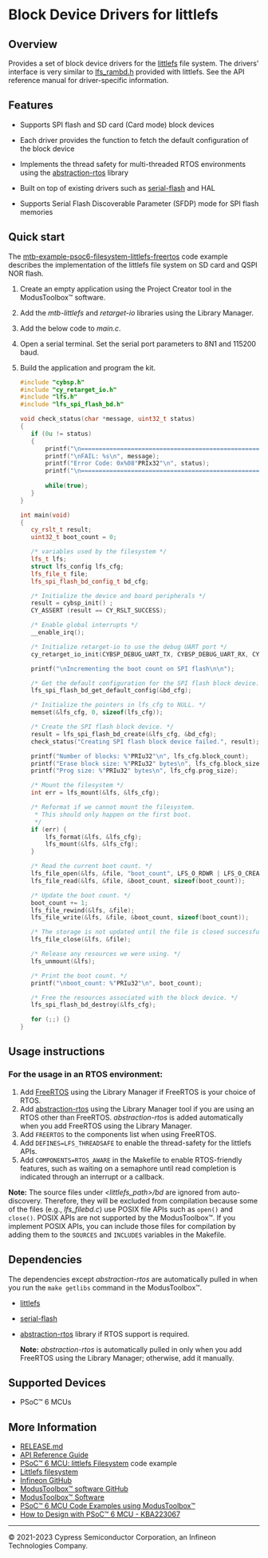 # Block Device Drivers for littlefs

## Overview

Provides a set of block device drivers for the
[littlefs](https://github.com/littlefs-project/littlefs) file system.
The drivers' interface is very similar to
[lfs_rambd.h](https://github.com/littlefs-project/littlefs/blob/master/bd/lfs_rambd.h)
provided with littlefs. See the API reference manual for driver-specific information.

## Features

- Supports SPI flash and SD card (Card mode) block devices
- Each driver provides the function to fetch the default configuration of the block device
- Implements the thread safety for multi-threaded RTOS environments using the
  [abstraction-rtos](https://github.com/Infineon/abstraction-rtos) library
- Built on top of existing drivers such as
  [serial-flash](https://github.com/Infineon/serial-flash) and HAL

- Supports Serial Flash Discoverable Parameter (SFDP) mode for SPI flash memories

## Quick start

The [mtb-example-psoc6-filesystem-littlefs-freertos](https://github.com/Infineon/mtb-example-psoc6-filesystem-littlefs-freertos)
code example describes the implementation of the littlefs file system on SD card and QSPI NOR flash.

1. Create an empty application using the Project Creator tool in the ModusToolbox™ software.
2. Add the *mtb-littlefs* and *retarget-io* libraries using the Library Manager.
3. Add the below code to *main.c*.
4. Open a serial terminal. Set the serial port parameters to 8N1 and 115200 baud.
5. Build the application and program the kit.

   ```cpp
   #include "cybsp.h"
   #include "cy_retarget_io.h"
   #include "lfs.h"
   #include "lfs_spi_flash_bd.h"
   
   void check_status(char *message, uint32_t status)
   {
      if (0u != status)
      {
          printf("\n================================================================================\n");
          printf("\nFAIL: %s\n", message);
          printf("Error Code: 0x%08"PRIx32"\n", status);
          printf("\n================================================================================\n");
          
          while(true);
      }
   }
   
   int main(void)
   {
      cy_rslt_t result;
      uint32_t boot_count = 0;
   
      /* variables used by the filesystem */
      lfs_t lfs;
      struct lfs_config lfs_cfg;
      lfs_file_t file;
      lfs_spi_flash_bd_config_t bd_cfg;
   
      /* Initialize the device and board peripherals */
      result = cybsp_init() ;
      CY_ASSERT (result == CY_RSLT_SUCCESS);
   
      /* Enable global interrupts */
      __enable_irq();
   
      /* Initialize retarget-io to use the debug UART port */
      cy_retarget_io_init(CYBSP_DEBUG_UART_TX, CYBSP_DEBUG_UART_RX, CY_RETARGET_IO_BAUDRATE);
   
      printf("\nIncrementing the boot count on SPI flash\n\n");
   
      /* Get the default configuration for the SPI flash block device. */
      lfs_spi_flash_bd_get_default_config(&bd_cfg);
   
      /* Initialize the pointers in lfs_cfg to NULL. */
      memset(&lfs_cfg, 0, sizeof(lfs_cfg));
   
      /* Create the SPI flash block device. */
      result = lfs_spi_flash_bd_create(&lfs_cfg, &bd_cfg);
      check_status("Creating SPI flash block device failed.", result);
   
      printf("Number of blocks: %"PRIu32"\n", lfs_cfg.block_count);
      printf("Erase block size: %"PRIu32" bytes\n", lfs_cfg.block_size);
      printf("Prog size: %"PRIu32" bytes\n", lfs_cfg.prog_size);
   
      /* Mount the filesystem */
      int err = lfs_mount(&lfs, &lfs_cfg);
   
      /* Reformat if we cannot mount the filesystem.
       * This should only happen on the first boot.
       */
      if (err) {
          lfs_format(&lfs, &lfs_cfg);
          lfs_mount(&lfs, &lfs_cfg);
      }
   
      /* Read the current boot count. */
      lfs_file_open(&lfs, &file, "boot_count", LFS_O_RDWR | LFS_O_CREAT);
      lfs_file_read(&lfs, &file, &boot_count, sizeof(boot_count));
   
      /* Update the boot count. */
      boot_count += 1;
      lfs_file_rewind(&lfs, &file);
      lfs_file_write(&lfs, &file, &boot_count, sizeof(boot_count));
   
      /* The storage is not updated until the file is closed successfully. */
      lfs_file_close(&lfs, &file);
   
      /* Release any resources we were using. */
      lfs_unmount(&lfs);
   
      /* Print the boot count. */
      printf("\nboot_count: %"PRIu32"\n", boot_count);
   
      /* Free the resources associated with the block device. */
      lfs_spi_flash_bd_destroy(&lfs_cfg);
   
      for (;;) {}
   }
   ```

## Usage instructions

### For the usage in an RTOS environment:

1. Add [FreeRTOS](https://github.com/Infineon/freertos) using the
   Library Manager if FreeRTOS is your choice of RTOS.
2. Add [abstraction-rtos](https://github.com/Infineon/abstraction-rtos)
   using the Library Manager tool if you are using an RTOS other than FreeRTOS.
   *abstraction-rtos* is added automatically when you add FreeRTOS using the Library Manager.
3. Add `FREERTOS` to the components list when using FreeRTOS.
4. Add `DEFINES=LFS_THREADSAFE` to enable the thread-safety for the littlefs APIs.
5. Add `COMPONENTS=RTOS_AWARE` in the Makefile to enable RTOS-friendly features,
   such as waiting on a semaphore until read completion is indicated through an interrupt or a callback.

**Note:** The source files under *\<littlefs_path\>/bd* are ignored from
auto-discovery. Therefore, they will be excluded from compilation because some
of the files (e.g., *lfs_filebd.c*) use POSIX file APIs such as `open()` and
`close()`. POSIX APIs are not supported by the ModusToolbox™. If you implement POSIX
APIs, you can include those files for compilation by adding them to the `SOURCES`
and `INCLUDES` variables in the Makefile.

## Dependencies

The dependencies except *abstraction-rtos* are automatically pulled in when you
run the `make getlibs` command in the ModusToolbox™.

- [littlefs](https://github.com/littlefs-project/littlefs)
- [serial-flash](https://github.com/Infineon/serial-flash)
- [abstraction-rtos](https://github.com/Infineon/abstraction-rtos) library if RTOS support is required.

    **Note:** *abstraction-rtos* is automatically pulled in only when you add FreeRTOS using the Library Manager; otherwise, add it manually.

## Supported Devices

- PSoC™ 6 MCUs

## More Information

- <a href="https://github.com/Infineon/mtb-littlefs/blob/master/RELEASE.md">RELEASE.md</a>
- [API Reference Guide](https://infineon.github.io/mtb-littlefs/api_reference_manual/html/index.html)
- [PSoC™ 6 MCU: littlefs Filesystem](https://github.com/Infineon/mtb-example-psoc6-filesystem-littlefs-freertos) code example
- [Littlefs filesystem](https://github.com/littlefs-project/littlefs)
- [Infineon GitHub](https://github.com/Infineon)
- [ModusToolbox™ software GitHub](https://github.com/Infineon/modustoolbox-software)
- [ModusToolbox™ Software](https://www.infineon.com/cms/en/design-support/tools/sdk/modustoolbox-software/)
- [PSoC™ 6 MCU Code Examples using ModusToolbox™](https://github.com/Infineon/Code-Examples-for-ModusToolbox-Software)
- [How to Design with PSoC™ 6 MCU - KBA223067](https://community.infineon.com/t5/Knowledge-Base-Articles/How-to-Design-with-PSoC-6-MCU-KBA223067/ta-p/248857)

---
© 2021-2023 Cypress Semiconductor Corporation, an Infineon Technologies Company.